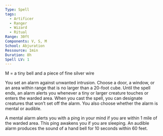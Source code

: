 ```yaml
---
Type: Spell
tags:
  - Artificer
  - Ranger
  - Wizard
  - Ritual
Range: 30ft
Components: V, S, M
School: Abjuration
Ressource: 1min
Duration: 8h
Spell LV: 1
---
```

M = a tiny bell and a piece of fine silver wire

You set an alarm against unwanted intrusion. Choose a door, a window, or an area within range that is no larger than a 20-foot cube. Until the spell ends, an alarm alerts you whenever a tiny or larger creature touches or enters the warded area. When you cast the spell, you can designate creatures that won’t set off the alarm. You also choose whether the alarm is mental or audible.

A mental alarm alerts you with a ping in your mind if you are within 1 mile of the warded area. This ping awakens you if you are sleeping. An audible alarm produces the sound of a hand bell for 10 seconds within 60 feet.
